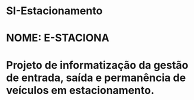 # SI-Estacionamento
# NOME: E-STACIONA
# Projeto de informatização da gestão de entrada, saída e permanência de veículos em estacionamento.
